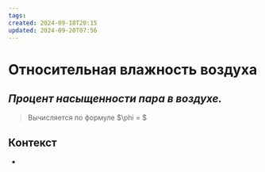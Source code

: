 ```yaml
---
tags: 
created: 2024-09-18T20:15
updated: 2024-09-20T07:56
---
```

# Относительная влажность воздуха

## ***Процент насыщенности пара в воздухе.***

> Вычисляется по формуле $\phi = $

## Контекст
- 

